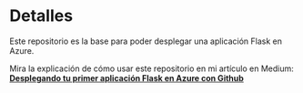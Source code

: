 # Detalles

Este repositorio es la base para poder desplegar una aplicación Flask en Azure.

Mira la explicación de cómo usar este repositorio en mi artículo en Medium: [**Desplegando tu primer aplicación Flask en Azure con Github**](https://medium.com/@iangelmx)